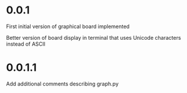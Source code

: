 # 0.0.1

First initial version of graphical board implemented

Better version of board display in terminal that uses Unicode characters instead of ASCII

# 0.0.1.1

Add additional comments describing graph.py